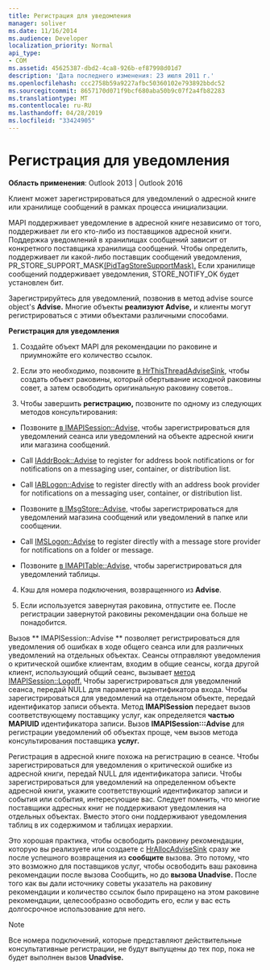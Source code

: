 ```yaml
---
title: Регистрация для уведомления
manager: soliver
ms.date: 11/16/2014
ms.audience: Developer
localization_priority: Normal
api_type:
- COM
ms.assetid: 45625387-dbd2-4ca8-926b-ef87998d01d7
description: 'Дата последнего изменения: 23 июля 2011 г.'
ms.openlocfilehash: ccc2758b59a9227afbc50360102e793892bbdc52
ms.sourcegitcommit: 8657170d071f9bcf680aba50b9c07f2a4fb82283
ms.translationtype: MT
ms.contentlocale: ru-RU
ms.lasthandoff: 04/28/2019
ms.locfileid: "33424905"
---
```

# <a name="registering-for-a-notification"></a>Регистрация для уведомления

  
  
**Область применения**: Outlook 2013 | Outlook 2016 
  
Клиент может зарегистрироваться для уведомлений о адресной книге или хранилище сообщений в рамках процесса инициализации.
  
MAPI поддерживает уведомление в адресной книге независимо от того, поддерживает ли его кто-либо из поставщиков адресной книги. Поддержка уведомлений в хранилищах сообщений зависит от конкретного поставщика хранилища сообщений. Чтобы определить, поддерживает ли какой-либо поставщик сообщений уведомления, PR_STORE_SUPPORT_MASK[(PidTagStoreSupportMask).](pidtagstoresupportmask-canonical-property.md)  Если хранилище сообщений поддерживает уведомления, STORE_NOTIFY_OK будет установлен бит. 
  
Зарегистрируйтесь для уведомлений, позвонив в метод advise source object's **Advise.** Многие объекты **реализуют Advise,** и клиенты могут регистрироваться с этими объектами различными способами. 
  
 **Регистрация для уведомления**
  
1. Создайте объект MAPI для рекомендации по раковине и приумножйте его количество ссылок.
    
2. Если это необходимо, позвоните [в HrThisThreadAdviseSink,](hrthisthreadadvisesink.md) чтобы создать объект раковины, который обертывание исходной раковины совет, а затем освободить оригинальную раковину советов.. 
    
3. Чтобы завершить **регистрацию,** позвоните по одному из следующих методов консультирования: 
    
  - Позвоните [в IMAPISession::Advise,](imapisession-advise.md) чтобы зарегистрироваться для уведомлений сеанса или уведомлений на объекте адресной книги или магазина сообщений. 
    
  - Call [IAddrBook::Advise](iaddrbook-advise.md) to register for address book notifications or for notifications on a messaging user, container, or distribution list. 
    
  - Call [IABLogon::Advise](iablogon-advise.md) to register directly with an address book provider for notifications on a messaging user, container, or distribution list. 
    
  - Позвоните [в IMsgStore::Advise,](imsgstore-advise.md) чтобы зарегистрироваться для уведомлений магазина сообщений или уведомлений в папке или сообщении. 
    
  - Call [IMSLogon::Advise](imslogon-advise.md) to register directly with a message store provider for notifications on a folder or message. 
    
  - Позвоните [в IMAPITable::Advise,](imapitable-advise.md) чтобы зарегистрироваться для уведомлений таблицы. 
    
4. Кэш для номера подключения, возвращенного из **Advise**.
    
5. Если используется завернутая раковина, отпустите ее. После регистрации завернутой раковины рекомендации она больше не понадобится.
    
Вызов ** IMAPISession::Advise ** позволяет регистрироваться для уведомления об ошибках в ходе общего сеанса или для различных уведомлений на отдельных объектах. Сеансы отправляют уведомления о критической ошибке клиентам, входим в общие сеансы, когда другой клиент, использующий общий сеанс, вызывает [метод IMAPISession::Logoff.](imapisession-logoff.md) Чтобы зарегистрироваться для уведомлений сеанса, передай NULL для параметра идентификатора входа. Чтобы зарегистрироваться для уведомлений на отдельном объекте, передай идентификатор записи объекта. Метод **IMAPISession** передает вызов соответствующему поставщику услуг, как определяется **частью MAPIUID** идентификатора записи. Вызов **IMAPISession:::Advise** для регистрации уведомлений об объектах проще, чем вызов метода консультирования поставщика **услуг.** 
  
Регистрация в адресной книге похожа на регистрацию в сеансе. Чтобы зарегистрироваться для уведомления о критической ошибке из адресной книги, передай NULL для идентификатора записи. Чтобы зарегистрироваться для уведомлений на определенном объекте адресной книги, укажите соответствующий идентификатор записи и события или события, интересующие вас. Следует помнить, что многие поставщики адресных книг не поддерживают уведомления на отдельных объектах. Вместо этого они поддерживают уведомления таблиц в их содержимом и таблицах иерархии. 
  
Это хорошая практика, чтобы освободить раковину рекомендации, которую вы реализуете или создаете с [HrAllocAdviseSink](hrallocadvisesink.md) сразу же после успешного возвращения из **сообщите** вызова. Это потому, что это возможно для поставщиков услуг, чтобы освободить ваш раковина рекомендации после вызова Сообщить, но до **вызова Unadvise.**  После того как вы дали источнику советы указатель на раковину рекомендации и количество ссылок было приращено на этом раковине рекомендации, целесообразно освободить его, если у вас есть долгосрочное использование для него. 
  
> [!NOTE]
> Все номера подключений, которые представляют действительные консультативные регистрации, не будут выпущены до тех пор, пока не будет выполнен вызов **Unadvise.** 
  

